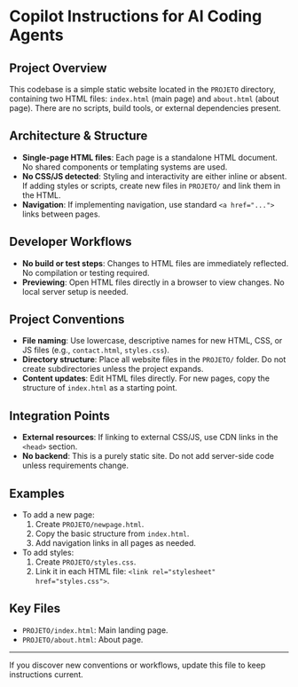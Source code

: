 # Copilot Instructions for AI Coding Agents

## Project Overview
This codebase is a simple static website located in the `PROJETO` directory, containing two HTML files: `index.html` (main page) and `about.html` (about page). There are no scripts, build tools, or external dependencies present.

## Architecture & Structure
- **Single-page HTML files**: Each page is a standalone HTML document. No shared components or templating systems are used.
- **No CSS/JS detected**: Styling and interactivity are either inline or absent. If adding styles or scripts, create new files in `PROJETO/` and link them in the HTML.
- **Navigation**: If implementing navigation, use standard `<a href="...">` links between pages.

## Developer Workflows
- **No build or test steps**: Changes to HTML files are immediately reflected. No compilation or testing required.
- **Previewing**: Open HTML files directly in a browser to view changes. No local server setup is needed.

## Project Conventions
- **File naming**: Use lowercase, descriptive names for new HTML, CSS, or JS files (e.g., `contact.html`, `styles.css`).
- **Directory structure**: Place all website files in the `PROJETO/` folder. Do not create subdirectories unless the project expands.
- **Content updates**: Edit HTML files directly. For new pages, copy the structure of `index.html` as a starting point.

## Integration Points
- **External resources**: If linking to external CSS/JS, use CDN links in the `<head>` section.
- **No backend**: This is a purely static site. Do not add server-side code unless requirements change.

## Examples
- To add a new page:
  1. Create `PROJETO/newpage.html`.
  2. Copy the basic structure from `index.html`.
  3. Add navigation links in all pages as needed.
- To add styles:
  1. Create `PROJETO/styles.css`.
  2. Link it in each HTML file: `<link rel="stylesheet" href="styles.css">`.

## Key Files
- `PROJETO/index.html`: Main landing page.
- `PROJETO/about.html`: About page.

---

If you discover new conventions or workflows, update this file to keep instructions current.
